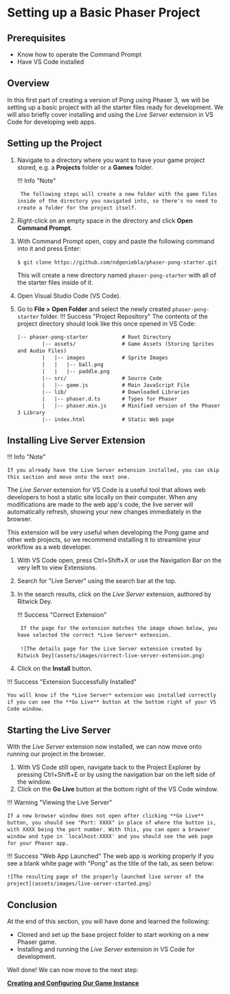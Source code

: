 # Setting up a Basic Phaser Project

## Prerequisites
- Know how to operate the Command Prompt
- Have VS Code installed

## Overview
In this first part of creating a version of Pong using Phaser 3, we will be setting up a basic project with all the starter files ready for development. We will also briefly cover installing and using the *Live Server* extension in VS Code for developing web apps.

## Setting up the Project

1. Navigate to a directory where you want to have your game project stored, e.g. a **Projects** folder or a **Games** folder.

    !!! Info "Note"
        
        The following steps will create a new folder with the game files inside of the directory you navigated into, so there's no need to create a folder for the project itself.

2. Right-click on an empty space in the directory and click **Open Command Prompt**.
3. With Command Prompt open, copy and paste the following command into it and press Enter:

    `$ git clone https://github.com/ndgeniebla/phaser-pong-starter.git`

    This will create a new directory named `phaser-pong-starter` with all of the starter files inside of it.

4. Open Visual Studio Code (VS Code).
5. Go to **File > Open Folder** and select the newly created `phaser-pong-starter` folder.
!!! Success "Project Repository"
    The contents of the project directory should look like this once opened in VS Code:
    ```
    |-- phaser-pong-starter           # Root Directory
            |-- assets/               # Game Assets (Storing Sprites and Audio Files)
            |   |-- images            # Sprite Images
            |   |   |-- ball.png       
            |   |   |-- paddle.png    
            |-- src/                  # Source Code
            |   |-- game.js           # Main JavaScript File
            |-- lib/                  # Downloaded Libraries
            |   |-- phaser.d.ts       # Types for Phaser
            |   |-- phaser.min.js     # Minified version of the Phaser 3 Library
            |-- index.html            # Static Web page
    ```
 
## Installing Live Server Extension

!!! Info "Note"

    If you already have the Live Server extension installed, you can skip this section and move onto the next one.

The *Live Server* extension for VS Code is a useful tool that allows web developers to host a static site locally on their computer. When any modifications are made to the web app's code, the live server will automatically refresh, showing your new changes immediately in the browser.

This extension will be very useful when developing the Pong game and other web projects, so we recommend installing it to streamline your workflow as a web developer.


1. With VS Code open, press Ctrl+Shift+X or use the Navigation Bar on the very left to view Extensions.
2. Search for "Live Server" using the search bar at the top.
3. In the search results, click on the *Live Server* extension, authored by Ritwick Dey.

    !!! Success "Correct Extension"

        If the page for the extension matches the image shown below, you have selected the correct *Live Server* extension.

        ![The details page for the Live Server extension created by Ritwick Dey](assets/images/correct-live-server-extension.png)
    
4. Click on the **Install** button.

!!! Success "Extension Successfully Installed"

    You will know if the *Live Server* extension was installed correctly if you can see the **Go Live** button at the bottom right of your VS Code window.

## Starting the Live Server
With the *Live Server* extension now installed, we can now move onto running our project in the browser.

1. With VS Code still open, navigate back to the Project Explorer by pressing Ctrl+Shift+E or by using the navigation bar on the left side of the window.
2. Click on the **Go Live** button at the bottom right of the VS Code window.

!!! Warning "Viewing the Live Server"

    If a new browser window does not open after clicking **Go Live** button, you should see "Port: XXXX" in place of where the button is, with XXXX being the port number. With this, you can open a browser window and type in `localhost:XXXX' and you should see the web page for your Phaser app.

!!! Success "Web App Launched"
    The web app is working properly if you see a blank white page with "Pong" as the title of the tab, as seen below:

    ![The resulting page of the properly launched live server of the project](assets/images/live-server-started.png)

## Conclusion
At the end of this section, you will have done and learned the following:

- Cloned and set up the base project folder to start working on a new Phaser game.
- Installing and running the *Live Server* extension in VS Code for development.

Well done! We can now move to the next step:

**[Creating and Configuring Our Game Instance](set-3.md)**
